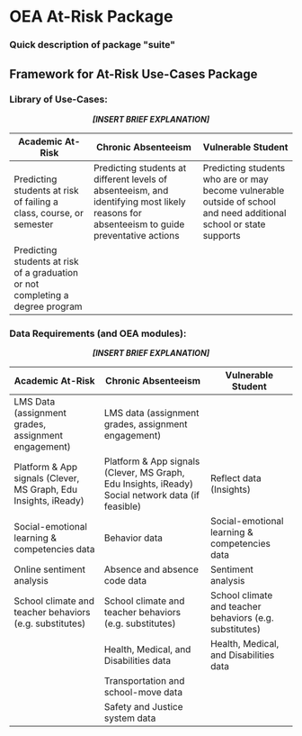 # OEA At-Risk Package


### Quick description of package "suite"

## Framework for At-Risk Use-Cases Package

### Library of Use-Cases:

  <p align="center">
  <em> <strong>[INSERT BRIEF EXPLANATION]</em> </strong>
 </p>

| Academic At-Risk | Chronic Absenteeism | Vulnerable Student |
| --- | --- | --- |
| Predicting students at risk of failing a class, course, or semester | Predicting students at different levels of absenteeism, and identifying most likely reasons for absenteeism to guide preventative actions | Predicting students who are or may become vulnerable outside of school and need additional school or state supports |
| Predicting students at risk of a graduation or not completing a degree program |

### Data Requirements (and OEA modules):

  <p align="center">
  <em> <strong>[INSERT BRIEF EXPLANATION]</em> </strong>
 </p>

| Academic At-Risk | Chronic Absenteeism | Vulnerable Student |
| --- | --- | --- |
| LMS Data (assignment grades, assignment engagement) |  LMS data (assignment grades, assignment engagement) |  |
| Platform \& App signals (Clever, MS Graph, Edu Insights, iReady) | Platform \& App signals (Clever, MS Graph, Edu Insights, iReady) Social network data (if feasible) |  Reflect data (Insights) |
| Social-emotional learning \& competencies data | Behavior data | Social-emotional learning \& competencies data | 
| Online sentiment analysis | Absence and absence code data | Sentiment analysis |
| School climate and teacher behaviors (e.g. substitutes) | School climate and teacher behaviors (e.g. substitutes) | School climate and teacher behaviors (e.g. substitutes) |
|  | Health, Medical, and Disabilities data | Health, Medical, and Disabilities data |
|  | Transportation and school-move data |  |
|  | Safety and Justice system data |  |
